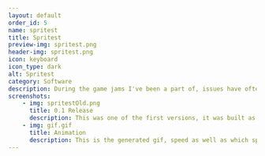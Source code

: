 ```yaml
---
layout: default
order_id: 5
name: spritest
title: Spritest
preview-img: spritest.png
header-img: spritest.png
icon: keyboard
icon_type: dark
alt: Spritest
category: Software
description: During the game jams I've been a part of, issues have often popped up. As a passionate programmer I enjoy making tools to help people, this is one of them.<br>When making sprites, tools for it often lack certain features, one of these is exporting a sheet from multiple animation frames. By passsing images to this program, a sheet containing all of them will be generated. This spritesheet can later be downloaded and used in any engine that supports spritesheets, such as Unity or directly read by anything and animated, such as javascript.<br>We often also need to show work in progress, to keep up with the event and to offer content to be later shown by the organizers. This program handles that too, by creating gifs from the created animations, which can be exported quickly to giphy.<br><br>Spritest has also been used by marketing students often to create animated banners for their projects and is even used by companies to place ads on their products.
screenshots:
    - img: spritestOld.png
      title: 0.1 Release
      description: This was one of the first versions, it was built as a website, however there were issues when handling large animations.
    - img: gif.gif
      title: Animation
      description: This is the generated gif, speed as well as which specific frames to be used can be specified in the program.
---
```


